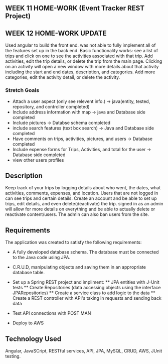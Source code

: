 ## WEEK 11 HOME-WORK (Event Tracker REST Project)

## WEEK 12 HOME-WORK UPDATE
 
Used angular to build the front end. was not able to fully implement all of the features set up in the back end. Basic functionality works: see a list of trips and click on one to see the activities associated with that trip. Add activities, edit the trip details, or delete the trip from the main page. Clicking on an activity will open a new window with more details about that activity including the start and end dates, description, and categories. Add more categories, edit the activity detail, or delete the activity. 

### Stretch Goals

* Attach a user aspect (only see relevent info.) -> java(entity, tested, repository, and controller completed)      
* Include address information with map  -> java and Database side completed
* Include pictures -> Databse schema completed
* include search features (text box search) -> Java and Database side completed
* Have comments on trips, activities, pictures, and users -> Database completed
* Include expense forms for Trips, Activities, and total for the user -> Database side completed
* view other users profiles


## Description

Keep track of your trips by logging details about who went, the dates, what activities, comments, expenses, and location. Users that are not logged in can see trips and certain details. Create an account and be able to set up trips, edit details, and even delete(deactivate) the trip. signed in as an admin will allow for more details on everything and be able to actually delete or reactivate content/users. The admin can also ban users from the site. 



## Requirements

The application  was created to satisfy the following requirements:

- A fully developed database schema. The database must be connected to the Java
code using JPA.

- C.R.U.D, manipulating objects and saving them in an
appropriate database table.

- Set up a Spring REST project and impliment: 
    ** JPA entities with J-Unit tests
    ** Create Repositories (data accessing objects using the interface JPARepositories)
    ** Create a service class to add logic to the data
    ** Create a REST controller with API's taking in requests and sending back data
    
- Test API connections with POST MAN
    
- Deploy to AWS

## Technology Used

Angular, JavaSCript, RESTful services, API, JPA, MySQL, CRUD, AWS, JUnit testing.

